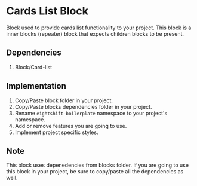 # Cards List Block

Block used to provide cards list functionality to your project. This block is a inner blocks (repeater) block that expects children blocks to be present.

## Dependencies

1. Block/Card-list

## Implementation

1. Copy/Paste block folder in your project.
2. Copy/Paste blocks dependencies folder in your project.
3. Rename `eightshift-boilerplate` namespace to your project's namespace.
4. Add or remove features you are going to use.
5. Implement project specific styles.

## Note

This block uses depenedencies from blocks folder. If you are going to use this block in your project, be sure to copy/paste all the dependencies as well.
